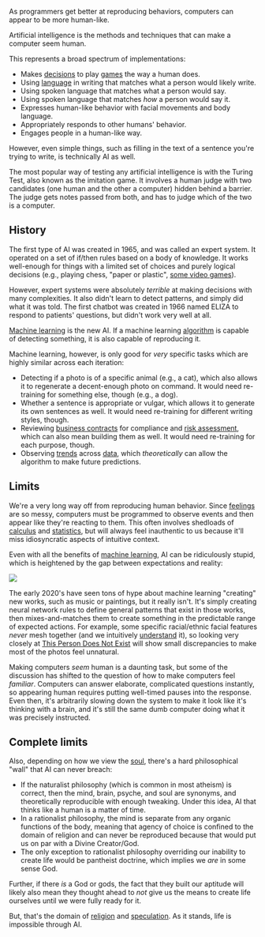 
As programmers get better at reproducing behaviors, computers can appear to be more human-like.

Artificial intelligence is the methods and techniques that can make a computer seem human.

This represents a broad spectrum of implementations:

- Makes [decisions](decisions.md) to play [games](computers-software-gamedev.md) the way a human does.
- Using [language](language.md) in writing that matches what a person would likely write.
- Using spoken language that matches what a person would say.
- Using spoken language that matches *how* a person would say it.
- Expresses human-like behavior with facial movements and body language.
- Appropriately responds to other humans' behavior.
- Engages people in a human-like way.

However, even simple things, such as filling in the text of a sentence you're trying to write, is technically AI as well.

The most popular way of testing any artificial intelligence is with the Turing Test, also known as the imitation game. It involves a human judge with two candidates (one human and the other a computer) hidden behind a barrier. The judge gets notes passed from both, and has to judge which of the two is a computer.

## History

The first type of AI was created in 1965, and was called an expert system. It operated on a set of if/then rules based on a body of knowledge. It works well-enough for things with a limited set of choices and purely logical decisions (e.g., playing chess, "paper or plastic", [some video games](computers-software-gamedev.md)).

However, expert systems were absolutely *terrible* at making decisions with many complexities. It also didn't learn to detect patterns, and simply did what it was told. The first chatbot was created in 1966 named ELIZA to respond to patients' questions, but didn't work very well at all.

[Machine learning](computers-ai-ml.md) is the new AI. If a machine learning [algorithm](computers-programming-algorithms.md) is capable of detecting something, it is also capable of reproducing it.

Machine learning, however, is only good for *very* specific tasks which are highly similar across each iteration:

- Detecting if a photo is of a specific animal (e.g., a cat), which also allows it to regenerate a decent-enough photo on command. It would need re-training for something else, though (e.g., a dog).
- Whether a sentence is appropriate or vulgar, which allows it to generate its own sentences as well. It would need re-training for different writing styles, though.
- Reviewing [business contracts](people-contracts.md) for compliance and [risk assessment](safety-riskmgmt.md), which can also mean building them as well. It would need re-training for each purpose, though.
- Observing [trends](trends.md) across [data](database.md), which *theoretically* can allow the algorithm to make future predictions.

## Limits

We're a very long way off from reproducing human behavior. Since [feelings](mind-feelings.md) are so messy, computers must be programmed to observe events and then appear like they're reacting to them. This often involves shedloads of [calculus](math-calc-cs.md) and [statistics](math-stat-cs.md), but will always feel inauthentic to us because it'll miss idiosyncratic aspects of intuitive context.

Even with all the benefits of [machine learning](computers-ai-ml.md), AI can be ridiculously stupid, which is heightened by the gap between expectations and reality:

![](/wp-content/uploads/2021/11/ml-618x1024.jpg)

The early 2020's have seen tons of hype about machine learning "creating" new works, such as music or paintings, but it really isn't. It's simply creating neural network rules to define general patterns that exist in those works, then mixes-and-matches them to create something in the predictable range of expected actions. For example, some specific racial/ethnic facial features *never* mesh together (and we intuitively [understand](understanding.md) it), so looking very closely at [This Person Does Not Exist](https://thispersondoesnotexist.com/) will show small discrepancies to make most of the photos feel unnatural.

Making computers *seem* human is a daunting task, but some of the discussion has shifted to the question of how to make computers feel *familiar*. Computers can answer elaborate, complicated questions instantly, so appearing human requires putting well-timed pauses into the response. Even then, it's arbitrarily slowing down the system to make it look like it's thinking with a brain, and it's still the same dumb computer doing what it was precisely instructed.

## Complete limits

Also, depending on how we view the [soul](religion.md), there's a hard philosophical "wall" that AI can never breach:

- If the naturalist philosophy (which is common in most atheism) is correct, then the mind, brain, psyche, and soul are synonyms, and theoretically reproducible with enough tweaking. Under this idea, AI that thinks like a human is a matter of time.
- In a rationalist philosophy, the mind is separate from any organic functions of the body, meaning that agency of choice is confined to the domain of religion and can never be reproduced because that would put us on par with a Divine Creator/God.
- The only exception to rationalist philosophy overriding our inability to create life would be pantheist doctrine, which implies we *are* in some sense God.

Further, if there *is* a God or gods, the fact that they built our aptitude will likely also mean they thought ahead to *not* give us the means to create life ourselves until we were fully ready for it.

But, that's the domain of [religion](religion.md) and [speculation](imagination.md). As it stands, life is impossible through AI.

